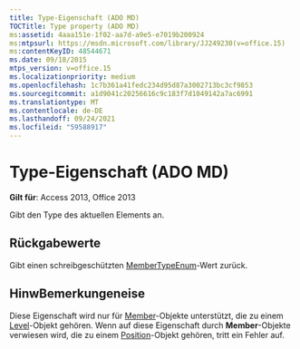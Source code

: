 ```yaml
---
title: Type-Eigenschaft (ADO MD)
TOCTitle: Type property (ADO MD)
ms:assetid: 4aaa151e-1f02-aa7d-a9e5-e7019b200924
ms:mtpsurl: https://msdn.microsoft.com/library/JJ249230(v=office.15)
ms:contentKeyID: 48544671
ms.date: 09/18/2015
mtps_version: v=office.15
ms.localizationpriority: medium
ms.openlocfilehash: 1c7b361a41fedc234d95d87a3002713bc3cf9853
ms.sourcegitcommit: a1d9041c20256616c9c183f7d1049142a7ac6991
ms.translationtype: MT
ms.contentlocale: de-DE
ms.lasthandoff: 09/24/2021
ms.locfileid: "59588917"
---
```

# <a name="type-property-ado-md"></a>Type-Eigenschaft (ADO MD)


**Gilt für**: Access 2013, Office 2013

Gibt den Type des aktuellen Elements an.

## <a name="return-values"></a>Rückgabewerte

Gibt einen schreibgeschützten [MemberTypeEnum](membertypeenum.md)-Wert zurück.

## <a name="remarks"></a>HinwBemerkungeneise

Diese Eigenschaft wird nur für [Member](member-object-ado-md.md)-Objekte unterstützt, die zu einem [Level](level-object-ado-md.md)-Objekt gehören. Wenn auf diese Eigenschaft durch **Member**-Objekte verwiesen wird, die zu einem [Position](position-object-ado-md.md)-Objekt gehören, tritt ein Fehler auf.

